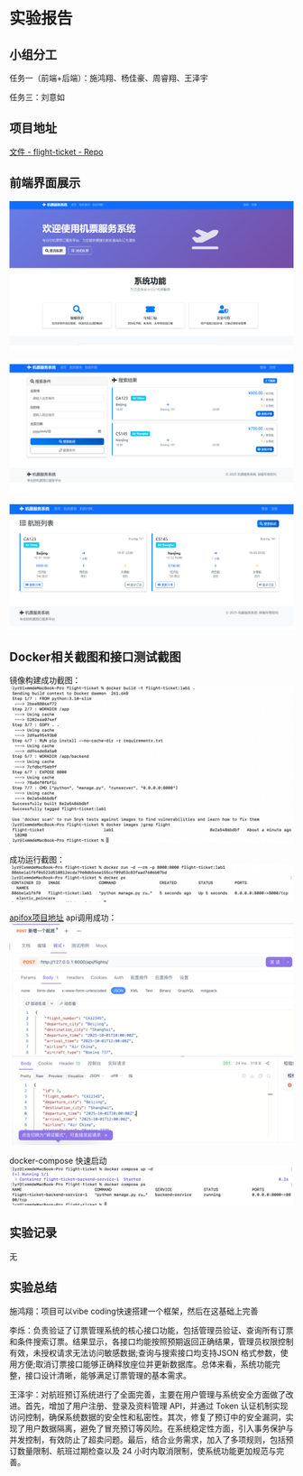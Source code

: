 # 实验报告

## 小组分工

任务一（前端+后端）：施鸿翔、杨佳豪、周睿翔、王泽宇

任务三：刘意如

## 项目地址

[文件 - flight-ticket - Repo](https://devcloud.cn-north-4.huaweicloud.com/codehub/project/2db97c6ad2dd4c61a4a792f57dd195d0/codehub/3013491/home?ref=master)

## 前端界面展示

![1759212886619](image/lab1-report/1759212886619.png)

![1759212900220](image/lab1-report/1759212900220.png)

![1759212911727](image/lab1-report/1759212911727.png)

## Docker相关截图和接口测试截图

镜像构建成功截图：
![alt text](image.png)

成功运行截图：
![alt text](image-1.png)

[apifox项目地址](https://s.apifox.cn/a347396b-373b-4c2f-a202-60ba0021e516)
api调用成功：
![alt text](image-3.png)

docker-compose 快速启动
![alt text](image-2.png)

## 实验记录

无

## 实验总结

施鸿翔：项目可以vibe coding快速搭建一个框架，然后在这基础上完善

李烁：负责验证了订票管理系统的核心接口功能，包括管理员验证、查询所有订票和条件搜索订票。结果显示，各接口均能按照预期返回正确结果，管理员权限控制有效，未授权请求无法访问敏感数据;查询与搜索接口均支持JSON 格式参数，使用方便;取消订票接口能够正确释放座位并更新数据库。总体来看，系统功能完整，接口设计清晰，能够满足订票管理的基本需求。

王泽宇：对航班预订系统进行了全面完善，主要在用户管理与系统安全方面做了改进。首先，增加了用户注册、登录及资料管理 API，并通过 Token 认证机制实现访问控制，确保系统数据的安全性和私密性。其次，修复了预订中的安全漏洞，实现了用户数据隔离，避免了冒充预订等风险。在系统稳定性方面，引入事务保护与并发控制，有效防止了超卖问题。最后，结合业务需求，加入了多项规则，包括预订数量限制、航班过期检查以及 24 小时内取消限制，使系统功能更加规范与完善。
